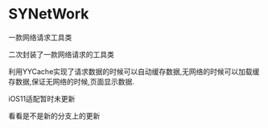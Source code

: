 # SYNetWork
一款网络请求工具类

二次封装了一款网络请求的工具类

利用YYCache实现了请求数据的时候可以自动缓存数据,无网络的时候可以加载缓存数据,保证无网络的时候,页面显示数据.

iOS11适配暂时未更新

看看是不是新的分支上的更新
